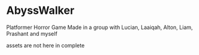 # AbyssWalker
Platformer Horror Game
Made in a group with Lucian, Laaiqah, Alton, Liam, Prashant and myself

assets are not here in complete
